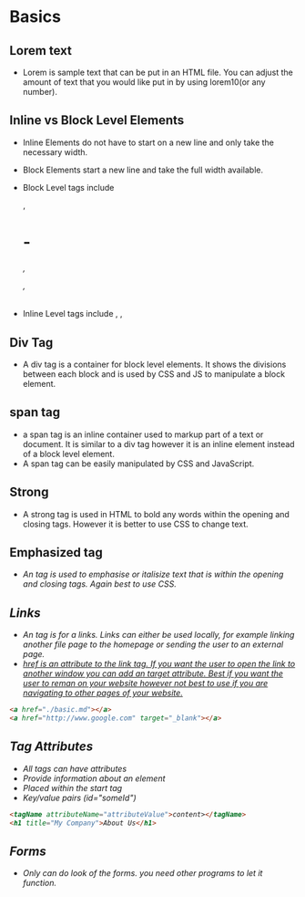 # Basics
## Lorem text
- Lorem is sample text that can be put in an HTML file. You can adjust the amount of text that you would like put in by using lorem10(or any number).
## Inline vs Block Level Elements
- Inline Elements do not have to start on a new line and only take the necessary width. 
- Block Elements start a new line and take the full width available. 

- Block Level tags include <div>, <h1>-<h6>, <p>, <form>
- Inline Level tags include <span>, <img>, <a>
## Div Tag
- A div tag is a container for block level elements. It shows the divisions between each block and is used by CSS and JS to manipulate a block element. 

## span tag
- a span tag is an inline container used to markup part of a text or document. It is similar to a div tag however it is an inline element instead of a block level element. 
- A span tag can be easily manipulated by CSS and JavaScript.
## Strong 
- A strong tag is used in HTML to bold any words within the opening and closing tags. However it is better to use CSS to change text. 
## Emphasized tag <em>
- An <em> tag is used to emphasise or italisize text that is within the opening and closing tags. Again best to use CSS. 
## Links <a>
- An <a> tag is for a links. Links can either be used locally, for example linking another file page to the homepage or sending the user to an external page. 
- <a href=""> href is an attribute to the link tag. If you want the user to open the link to another window you can add an target attribute. Best if you want the user to reman on your website however not best to use if you are navigating to other pages of your website. 
```md 
<a href="./basic.md"></a>
<a href="http://www.google.com" target="_blank"></a>
```
## Tag Attributes
- All tags can have attributes
- Provide information about an element
- Placed within the start tag
- Key/value pairs (id="someId")
```md 
<tagName attributeName="attributeValue">content></tagName>
<h1 title="My Company">About Us</h1>
```
## Forms
- Only can do look of the forms. you need other programs to let it function.
